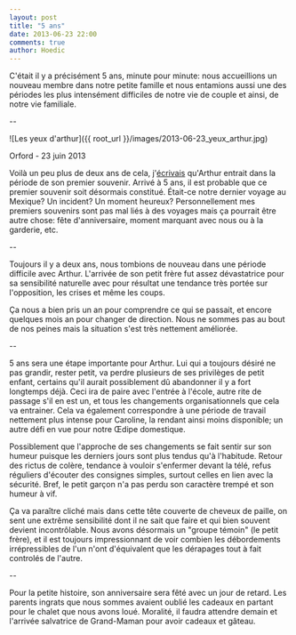 ```yaml
---
layout: post
title: "5 ans"
date: 2013-06-23 22:00
comments: true
author: Hoedic
---
```



C'était il y a précisément 5 ans, minute pour minute: nous accueillions un nouveau membre dans notre petite famille et nous entamions aussi une des périodes les plus intensément difficiles de notre vie de couple et ainsi, de notre vie familiale.

--

![Les yeux d'arthur]({{ root_url }}/images/2013-06-23_yeux_arthur.jpg)
<div class="photoattrib">Orford - 23 juin 2013</div>


Voilà un peu plus de deux ans de cela, j'[écrivais](/2011/03/18/memoire-construction/) qu'Arthur entrait dans la période de son premier souvenir. Arrivé à 5 ans, il est probable que ce premier souvenir soit désormais constitué. Était-ce notre dernier voyage au Mexique? Un incident? Un moment heureux? Personnellement mes premiers souvenirs sont pas mal liés à des voyages mais ça pourrait être autre chose: fête d'anniversaire, moment marquant avec nous ou à la garderie, etc.

--

Toujours il y a deux ans, nous tombions de nouveau dans une période difficile avec Arthur. L'arrivée de son petit frère fut assez dévastatrice pour sa sensibilité naturelle avec pour résultat une tendance très portée sur l'opposition, les crises et même les coups.

Ça nous a bien pris un an pour comprendre ce qui se passait, et encore quelques mois an pour changer de direction. Nous ne sommes pas au bout de nos peines mais la situation s'est très nettement améliorée.

--

5 ans sera une étape importante pour Arthur. Lui qui a toujours désiré ne pas grandir, rester petit, va perdre plusieurs de ses privilèges de petit enfant, certains qu'il aurait possiblement dû abandonner il y a fort longtemps déjà. Ceci ira de paire avec l'entrée à l'école, autre rite de passage s'il en est un, et tous les changements organisationnels que cela va entrainer. Cela va également correspondre à une période de travail nettement plus intense pour Caroline, la rendant ainsi moins disponible; un autre défi en vue pour notre Œdipe domestique.

Possiblement que l'approche de ses changements se fait sentir sur son humeur puisque les derniers jours sont plus tendus qu'à l'habitude. Retour des rictus de colère, tendance à vouloir s'enfermer devant la télé, refus réguliers d'écouter des consignes simples, surtout celles en lien avec la sécurité. Bref, le petit garçon n'a pas perdu son caractère trempé et son humeur à vif.

Ça va paraître cliché mais dans cette tête couverte de cheveux de paille, on sent une extrême sensibilité dont il ne sait que faire et qui bien souvent devient incontrôlable. Nous avons désormais un "groupe témoin" (le petit frère), et il est toujours impressionnant de voir combien les débordements irrépressibles de l'un n'ont d'équivalent que les dérapages tout à fait controlés de l'autre.

--

Pour la petite histoire, son anniversaire sera fêté avec un jour de retard. Les parents ingrats que nous sommes avaient oublié les cadeaux en partant pour le chalet que nous avons loué. Moralité, il faudra attendre demain et l'arrivée salvatrice de Grand-Maman pour avoir cadeaux et gâteau.